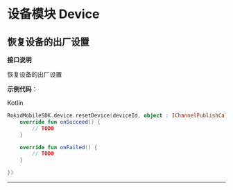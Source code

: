 # 设备模块 Device

## 恢复设备的出厂设置

**接口说明**

恢复设备的出厂设置

**示例代码**：
 
Kotlin
 
```kotlin
RokidMobileSDK.device.resetDevice(deviceId, object : IChannelPublishCallback {
    override fun onSucceed() {
        // TODO
    }

    override fun onFailed() {
        // TODO
    }

})
```
 
---


